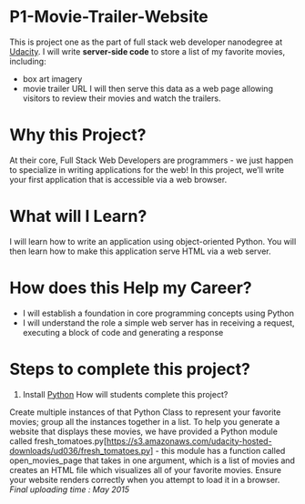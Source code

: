 # P1-Movie-Trailer-Website
This is project one as the part of full stack web developer nanodegree at [Udacity](https://www.udacity.com/course/nd004).
I will write **server-side code** to store a list of my favorite movies, including:
* box art imagery
* movie trailer URL
I will then serve this data as a web page allowing visitors to review their movies and watch the trailers.


# Why this Project?

At their core, Full Stack Web Developers are programmers - we just happen to specialize in writing applications for the web! In this project, we’ll write your first application that is accessible via a web browser.

# What will I Learn?

I will learn how to write an application using object-oriented Python. You will then learn how to make this application serve HTML via a web server.

# How does this Help my Career?

* I will establish a foundation in core programming concepts using Python
* I  will understand the role a simple web server has in receiving a request, executing a block of code and generating a response

# Steps to complete this project?

1. Install [Python](https://www.python.org/)
How will students complete this project?

Create multiple instances of that Python Class to represent your favorite movies; group all the instances together in a list.
To help you generate a website that displays these movies, we have provided a Python module called fresh_tomatoes.py[https://s3.amazonaws.com/udacity-hosted-downloads/ud036/fresh_tomatoes.py] - this module has a function called open_movies_page that takes in one argument, which is a list of movies and creates an HTML file which visualizes all of your favorite movies.
Ensure your website renders correctly when you attempt to load it in a browser.
*Final uploading time : May 2015*
